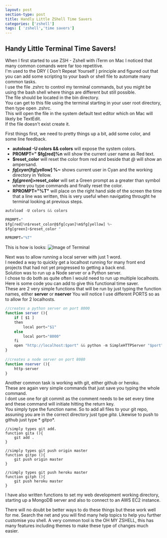 ```yaml
---
layout: post
section-type: post
title: Handly Little ZShell Time Savers
categories: ['zshell']
tags: [ 'zshell','time savers']
---
```



## Handy Little Terminal Time Savers!  

When I first started to use ZSH - Zshell with iTerm on Mac I noticed that many common comands were far too repetitive.  
I'm used to the DRY ( Don't Repeat Yourself ) principle and figured out that you can add some scripting to your  bash or shell file to automate many common tasks.  
I use the file .zshrc to control my terminal commands, but you might be using the bash shell where things are different but still possible.   
The file should be located in the bin directory.  
You can get to this file using the terminal starting in your user root directory, then type open .zshrc.   
This will open the file in the system default text editor which on Mac will likely be TextEdit.  
If the file doesn't exist create it.  

First things first, we need to pretty things up a bit, add some color, and some line feedback.  
- **autoload -U colors && colors** will expose the system colors.  
- **PROMPT=" $fg[red]%n** will show the current user name as Red text.  
- **$reset_color** will reset the color from red and beside that *@* will show an ampersand.  
- **$fg[cyan]%m$fg[yellow] %~** shows current user in Cyan and the working directory in Yellow.  
- **$fg[green]>$reset_color** will set a Green prompt as a greater than symbol where you type commands and finally reset the color.  
- **RPROMPT="%T"** will place on the right hand side of the screen the time that a line was written, this is very useful when navigating throught he terminal looking at previous steps.  

```javascript
autoload -U colors && colors

PROMPT=" 
$fg[red]%n$reset_color@$fg[cyan]%m$fg[yellow] %~
$fg[green]>$reset_color "

RPROMPT="%T"
``` 
This is how is looks:
![Image of Terminal](../../../../img/term1.jpg)


Next was to allow running a local server with just 1 word.  
I needed a way to quickly get a localhost running for many front end projects that had not yet progressed to getting a back end.  
Solution was to run up a Node server or a Python server.   
I chose to do both as quite often I would need to run up multiple localhosts.  
Here is some code you can add to give this functional time saver.  
These are 2 very simple functions that will be run by just typing the function names, either **server** or **nserver** 
You will notice I use different PORTS so as to allow for 2 localhosts.   

```javascript
//creates a python server on port 8000
function server (){
	if [ $1 ]
	then
		local port="$1"
	else
		local port="8000"
	fi
	open "http://localhost:$port" && python -m SimpleHTTPServer "$port"
}
 
//creates a node server on port 8080
function nserver (){
	http-server
}
```   

Another common task is working with git, either github or heroku.  
These are again very simple commands that just save you typing the whole command.  
I dont use one for git commit as the comment needs to be set every time and these command will initiate hitting the return key.  
You simply type the function name.
So to add all files to your git repo, assuning you are in the correct directory just type *gita*.
Likewise to push to github just type * gitpo*.

```
//simply types git add.
function gita (){
	git add .
}

//simply types git push origin master
function gitpo (){
	git push origin master
}

//simply types git push heroku master
function gitph (){
	git push heroku master
}

```

I have also written functions to set my web development working directory, starting up a MongoDB server and also to connect to an AWS EC2 instance.

There will no doubt be better ways to do these things but these work well for me. Search the net and you will find many help topics to help you further customise you shell.
A very common tool is the OH MY ZSHELL, this has many features including themes to make these type of changes much easier.


